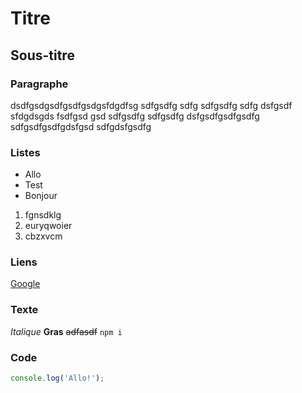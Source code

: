# Titre
## Sous-titre

### Paragraphe
dsdfgsdgsdfgsdfgsdgsfdgdfsg
sdfgsdfg sdfg sdfgsdfg sdfg dsfgsdf
sfdgdsgds fsdfgsd gsd
sdfgsdfg
sdfgsdfg dsfgsdfgsdfgsdfg
sdfgsdfgsdfgdsfgsd
sdfgdsfgsdfg

### Listes
- Allo
- Test
- Bonjour

1. fgnsdklg
2. euryqwoier
3. cbzxvcm

### Liens
[Google](https://google.ca)

### Texte
*Italique*
**Gras**
~~adfasdf~~
`npm i`

### Code
```js
console.log('Allo!');
```

